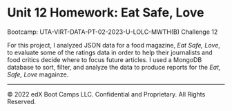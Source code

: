 # Unit 12 Homework: Eat Safe, Love
Bootcamp: UTA-VIRT-DATA-PT-02-2023-U-LOLC-MWTH(B) Challenge 12

For this project, I analyzed JSON data for a food magazine, *Eat Safe, Love*, to evaluate some of the ratings data in order to help their journalists and food critics decide where to focus future articles. I used a MongoDB database to sort, filter, and analyze the data to produce reports for the *Eat, Safe, Love* magainze.

---

© 2022 edX Boot Camps LLC. Confidential and Proprietary. All Rights Reserved.
